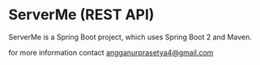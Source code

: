 # ServerMe (REST API)

ServerMe is a Spring Boot project, which uses Spring Boot 2 and Maven. 

for more information contact angganurprasetya4@gmail.com
